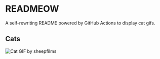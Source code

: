 # READMEOW

A self-rewriting README powered by GitHub Actions to display cat gifs.

## Cats

![Cat GIF by sheepfilms](https://media3.giphy.com/media/v1.Y2lkPTlhY2QwMmRhem8wNmdiM3liaXcxNzdiaGtmbGl4ZmI1c3Zha21wcDJmYXgxa3UzOCZlcD12MV9naWZzX3NlYXJjaCZjdD1n/zZMTVkTeEfeEg/200.gif)

